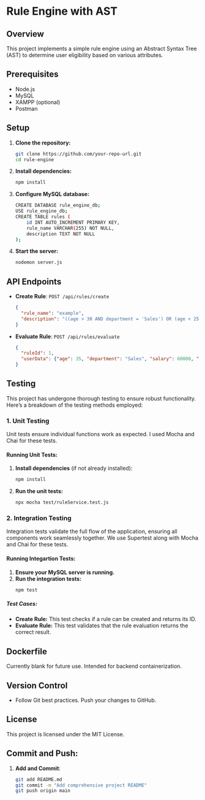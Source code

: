 # Rule Engine with AST

## Overview
This project implements a simple rule engine using an Abstract Syntax Tree (AST) to determine user eligibility based on various attributes.

## Prerequisites
- Node.js
- MySQL
- XAMPP (optional)
- Postman

## Setup

1. **Clone the repository:**
   ```sh
   git clone https://github.com/your-repo-url.git
   cd rule-engine
   
2. **Install dependencies:**
   ```sh
   npm install
   
3. **Configure MySQL database:**
   ```sh
   CREATE DATABASE rule_engine_db;
   USE rule_engine_db;
   CREATE TABLE rules (
       id INT AUTO_INCREMENT PRIMARY KEY,
       rule_name VARCHAR(255) NOT NULL,
       description TEXT NOT NULL
   );
   
4. **Start the server:**
   ```sh
   nodemon server.js

## API Endpoints

- **Create Rule**: `POST /api/rules/create`
  ```json
  {
    "rule_name": "example",
    "description": "((age > 30 AND department = 'Sales') OR (age < 25 AND department = 'Marketing')) AND (salary > 50000 OR experience >5)"
  }

- **Evaluate Rule**: `POST /api/rules/evaluate`
  ```json
  {
    "ruleId": 1,
    "userData": {"age": 35, "department": "Sales", "salary": 60000, "experience": 3}
  }

## Testing

This project has undergone thorough testing to ensure robust functionality. Here’s a breakdown of the testing methods employed:

### 1. Unit Testing
Unit tests ensure individual functions work as expected. I used Mocha and Chai for these tests.

#### Running Unit Tests:
1. **Install dependencies** (if not already installed):
   ```sh
   npm install
2. **Run the unit tests:**
   ```sh
   npx mocha test/ruleService.test.js
   
### 2.  Integration Testing
Integration tests validate the full flow of the application, ensuring all components work seamlessly together. We use Supertest along with Mocha and Chai for these tests.

#### Running Integartion Tests:
1. **Ensure your MySQL server is running.**
2. **Run the integration tests:**
   ```sh
   npm test
##### Test Cases: 
- **Create Rule:** This test checks if a rule can be created and returns its ID.
- **Evaluate Rule:** This test validates that the rule evaluation returns the correct result.
## Dockerfile
Currently blank for future use. Intended for backend containerization.

## Version Control
- Follow Git best practices. Push your changes to GitHub.
## License
This project is licensed under the MIT License.
## Commit and Push:

1. **Add and Commit**:
   ```sh
   git add README.md
   git commit -m "Add comprehensive project README"
   git push origin main
